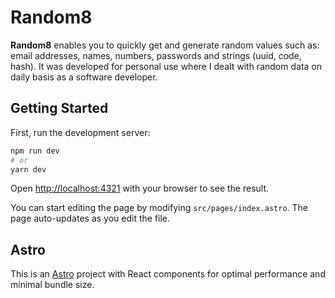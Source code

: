 # Random8
**Random8** enables you to quickly get and generate random values such as: email addresses, names, numbers, passwords and strings (uuid, code, hash). It was developed for personal use where I dealt with random data on daily basis as a software developer. 
## Getting Started

First, run the development server:

```bash
npm run dev
# or
yarn dev
```

Open [http://localhost:4321](http://localhost:4321) with your browser to see the result.

You can start editing the page by modifying `src/pages/index.astro`. The page auto-updates as you edit the file.
## Astro
This is an [Astro](https://astro.build/) project with React components for optimal performance and minimal bundle size.
